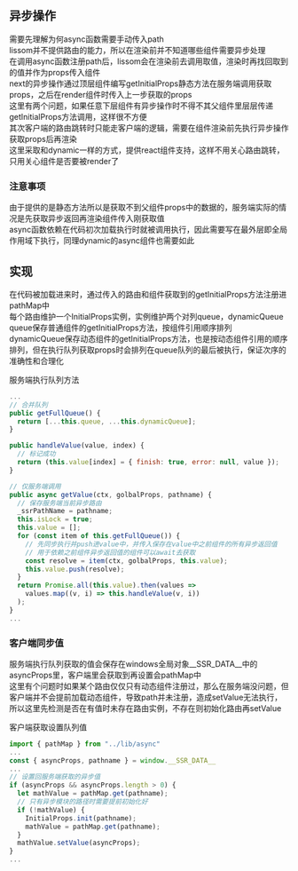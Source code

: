 ## 异步操作
需要先理解为何async函数需要手动传入path  
lissom并不提供路由的能力，所以在渲染前并不知道哪些组件需要异步处理  
在调用async函数注册path后，lissom会在渲染前去调用取值，渲染时再找回取到的值并作为props传入组件  
next的异步操作通过顶层组件编写getInitialProps静态方法在服务端调用获取props，之后在render组件时传入上一步获取的props  
这里有两个问题，如果任意下层组件有异步操作时不得不其父组件里层层传递getInitialProps方法调用，这样很不方便  
其次客户端的路由跳转时只能走客户端的逻辑，需要在组件渲染前先执行异步操作获取props后再渲染  
这里采取和dynamic一样的方式，提供react组件支持，这样不用关心路由跳转，只用关心组件是否要被render了  

### 注意事项
由于提供的是静态方法所以是获取不到父组件props中的数据的，服务端实际的情况是先获取异步返回再渲染组件传入刚获取值  
async函数依赖在代码初次加载执行时就被调用执行，因此需要写在最外层即全局作用域下执行，同理dynamic的async组件也需要如此  

## 实现
在代码被加载进来时，通过传入的路由和组件获取到的getInitialProps方法注册进pathMap中  
每个路由维护一个InitialProps实例，实例维护两个对列queue，dynamicQueue  
queue保存普通组件的getInitialProps方法，按组件引用顺序排列  
dynamicQueue保存动态组件的getInitialProps方法，也是按动态组件引用的顺序排列，但在执行队列获取props时会排列在queue队列的最后被执行，保证次序的准确性和合理化  

服务端执行队列方法
```javascript
...
// 合并队列
public getFullQueue() {
  return [...this.queue, ...this.dynamicQueue];
}

public handleValue(value, index) {
  // 标记成功
  return (this.value[index] = { finish: true, error: null, value });
}

// 仅服务端调用
public async getValue(ctx, golbalProps, pathname) {
  // 保存服务端当前异步路由
  _ssrPathName = pathname;
  this.isLock = true;
  this.value = [];
  for (const item of this.getFullQueue()) {
    // 先同步执行并push进value中，并传入保存在value中之前组件的所有异步返回值
    // 用于依赖之前组件异步返回值的组件可以await去获取
    const resolve = item(ctx, golbalProps, this.value);
    this.value.push(resolve);
  }
  return Promise.all(this.value).then(values =>
    values.map((v, i) => this.handleValue(v, i))
  );
}
...
```

### 客户端同步值
服务端执行队列获取的值会保存在windows全局对象__SSR_DATA__中的asyncProps里，客户端里会获取到再设置会pathMap中  
这里有个问题时如果某个路由仅仅只有动态组件注册过，那么在服务端没问题，但客户端并不会提前加载动态组件，导致path并未注册，造成setValue无法执行，所以这里先检测是否在有值时未存在路由实例，不存在则初始化路由再setValue  

客户端获取设置队列值
```javascript
import { pathMap } from "../lib/async"
...
const { asyncProps, pathname } = window.__SSR_DATA__
...
// 设置回服务端获取的异步值
if (asyncProps && asyncProps.length > 0) {
  let mathValue = pathMap.get(pathname);
  // 只有异步模块的路径时需要提前初始化好
  if (!mathValue) {
    InitialProps.init(pathname);
    mathValue = pathMap.get(pathname);
  }
  mathValue.setValue(asyncProps);
}
...
```
